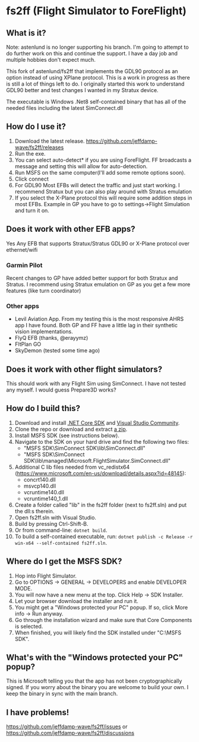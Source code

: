 # fs2ff (Flight Simulator to ForeFlight)

## What is it?
Note: astenlund is no longer supporting his branch. I'm going to attempt to do further work on this and continue the support. I have a day job and multiple hobbies don't expect much.

This fork of astenlund/fs2ff that implements the GDL90 protocol as an option instead of using XPlane protocol. This is a work in progress as there is still a lot of things left to do.
I originally started this work to understand GDL90 better and test changes I wanted in my Stratux device.

The executable is Windows .Net8 self-contained binary that has all of the needed files including the latest SimConnect.dll

## How do I use it?
1. Download the latest release. https://github.com/jeffdamp-wave/fs2ff/releases
1. Run the exe.
1. You can select auto-detect* if you are using ForeFlight. FF broadcasts a message and setting this will allow for auto-detection.
1. Run MSFS on the same computer(I'll add some remote options soon).
1. Click connect
1. For GDL90 Most EFBs will detect the traffic and just start working. I recommend Stratux but you can also play around with Stratus emulation
1. If you select the X-Plane protocol this will require some addition steps in most EFBs. Example in GP you have to go to settings->Flight Simulation and turn it on.

## Does it work with other EFB apps?

Yes Any EFB that supports Stratux/Stratus GDL90 or X-Plane protocol over ethernet/wifi

### Garmin Pilot
Recent changes to GP have added better support for both Stratux and Stratus. I recommend using Stratux emulation on GP as you get a few more features (like turn coordinator)

### Other apps

- Levil Aviation App. From my testing this is the most responsive AHRS app I have found. Both GP and FF have a little lag in their synthetic vision implementations.
- FlyQ EFB (thanks, @erayymz)
- FltPlan GO 
- SkyDemon (tested some time ago)

## Does it work with other flight simulators?

This should work with any Flight Sim using SimConnect. I have not tested any myself. I would guess Prepare3D works?

## How do I build this?

1. Download and install [.NET Core SDK](https://dotnet.microsoft.com/download) and [Visual Studio Community](https://visualstudio.microsoft.com/downloads/).
1. Clone the repo or download and extract [a zip](https://github.com/jeffdamp-wave/fs2ff/archive/master.zip).
1. Install MSFS SDK (see instructions below).
1. Navigate to the SDK on your hard drive and find the following two files:
   - "MSFS SDK\SimConnect SDK\lib\SimConnect.dll"
   - "MSFS SDK\SimConnect SDK\lib\managed\Microsoft.FlightSimulator.SimConnect.dll"
1. Additional C lib files needed from vc_redistx64 (https://www.microsoft.com/en-us/download/details.aspx?id=48145):
   - concrt140.dll
   - msvcp140.dll
   - vcruntime140.dll
   - vcruntime140_1.dll
1. Create a folder called "lib" in the fs2ff folder (next to fs2ff.sln) and put the dll:s therein.
1. Open fs2ff.sln with Visual Studio.
1. Build by pressing Ctrl-Shift-B.
1. Or from command-line: `dotnet build`.
1. To build a self-contained executable, run: `dotnet publish -c Release -r win-x64 --self-contained fs2ff.sln`.

## Where do I get the MSFS SDK?

1. Hop into Flight Simulator.
1. Go to OPTIONS -> GENERAL -> DEVELOPERS and enable DEVELOPER MODE.
1. You will now have a new menu at the top. Click Help -> SDK Installer.
1. Let your browser download the installer and run it.
1. You might get a "Windows protected your PC" popup. If so, click More info -> Run anyway.
1. Go through the installation wizard and make sure that Core Components is selected.
1. When finished, you will likely find the SDK installed under "C:\MSFS SDK".

## What's with the "Windows protected your PC" popup?

This is Microsoft telling you that the app has not been cryptographically signed. If you worry about the binary you are welcome to build your own. I keep the binary in sync with the main branch.

## I have problems!

https://github.com/jeffdamp-wave/fs2ff/issues or https://github.com/jeffdamp-wave/fs2ff/discussions
